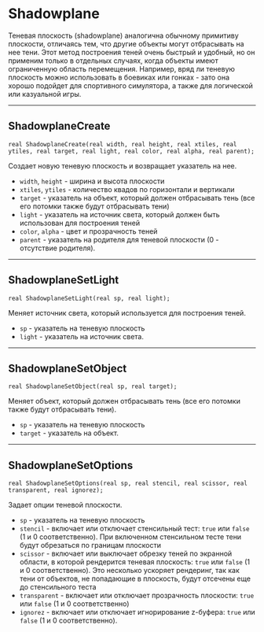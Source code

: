 # Shadowplane

Теневая плоскость (shadowplane) аналогична обычному примитиву плоскости, отличаясь тем, что другие объекты могут отбрасывать на нее тени. Этот метод построения теней очень быстрый и удобный, но он применим только в отдельных случаях, когда объекты имеют ограниченную область перемещения. Например, вряд ли теневую плоскость можно использовать в боевиках или гонках - зато она хорошо подойдет для спортивного симулятора, а также для логической или казуальной игры. 

---

## ShadowplaneCreate

`real ShadowplaneCreate(real width, real height, real xtiles, real ytiles, real target, real light, real color, real alpha, real parent);`

Создает новую теневую плоскость и возвращает указатель на нее.

- `width`, `height` - ширина и высота плоскости
- `xtiles`, `ytiles` - количество квадов по горизонтали и вертикали
- `target` - указатель на объект, который должен отбрасывать тень (все его потомки также будут отбрасывать тени)
- `light` - указатель на источник света, который должен быть использован для построения теней
- `color`, `alpha` - цвет и прозрачность теней
- `parent` - указатель на родителя для теневой плоскости (0 - отсутствие родителя).

---

## ShadowplaneSetLight

`real ShadowplaneSetLight(real sp, real light);`

Меняет источник света, который используется для построения теней.

- `sp` - указатель на теневую плоскость
- `light` - указатель на источник света.

---

## ShadowplaneSetObject

`real ShadowplaneSetObject(real sp, real target);`

Меняет объект, который должен отбрасывать тень (все его потомки также будут отбрасывать тени).

- `sp` - указатель на теневую плоскость
- `target` - указатель на объект.

---

## ShadowplaneSetOptions

`real ShadowplaneSetOptions(real sp, real stencil, real scissor, real transparent, real ignorez);`

Задает опции теневой плоскости.

- `sp` - указатель на теневую плоскость
- `stencil` - включает или отключает стенсильный тест: `true` или `false` (1 и 0 соответственно). При включенном стенсильном тесте тени будут обрезаться по границам плоскости
- `scissor` - включает или выключает обрезку теней по экранной области, в которой рендерится теневая плоскость: `true` или `false` (1 и 0 соответственно). Это несколько ускоряет рендеринг, так как тени от объектов, не попадающие в плоскость, будут отсечены еще до стенсильного теста
- `transparent` - включает или отключает прозрачность плоскости: `true` или `false` (1 и 0 соответственно)
- `ignorez` - включает или отключает игнорирование z-буфера: `true` или `false` (1 и 0 соответственно).
